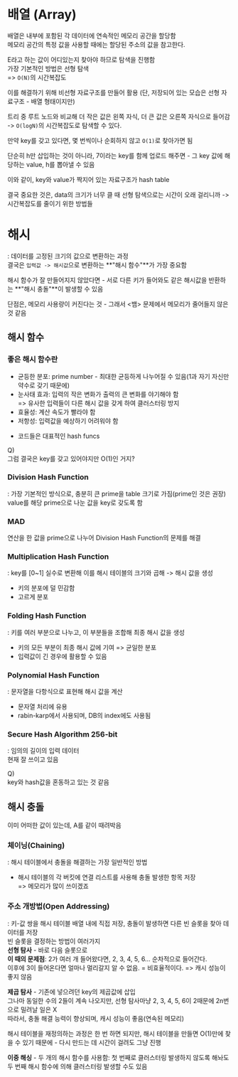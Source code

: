 # 배열 (Array)  

배열은 내부에 포함된 각 데이터에 연속적인 메모리 공간을 할당함  
메모리 공간의 특정 값을 사용할 때에는 할당된 주소의 값을 참고한다.  

E라고 하는 값이 어디있는지 찾아야 하므로 탐색을 진행함  
가장 기본적인 방법은 선형 탐색  
=> `O(N)`의 시간복잡도  

이를 해결하기 위해 비선형 자료구조를 만들어 활용 (단, 저장되어 있는 모습은 선형 자료구조 - 배열 형태이지만)  

트리 중 루트 노드와 비교해 더 작은 값은 왼쪽 자식, 더 큰 값은 오른쪽 자식으로 들어감  
-> `O(logN)`의 시간복잡도로 탐색할 수 있다.  

만약 key를 갖고 있다면, 몇 번씩이나 순회하지 않고 `O(1)`로 찾아가면 됨  

단순히 h만 삽입하는 것이 아니라, 7이라는 key를 함께 업로드 해주면 - 그 key 값에 해당하는 value, h를 뽑아낼 수 있음  

이와 같이, key와 value가 짝지어 있는 자료구조가 hash table  

결국 중요한 것은, data의 크기가 너무 클 때 선형 탐색으로는 시간이 오래 걸리니까 -> 시간복잡도를 줄이기 위한 방법들  

# 해시  
: 데이터를 고정된 크기의 값으로 변환하는 과정  
결국은 `입력값 -> 해시값`으로 변환하는 **"해시 함수"**가 가장 중요함  

해시 함수가 잘 만들어지지 않았다면 - 서로 다른 키가 들어와도 같은 해시값을 반환하는 **"해시 충돌"**이 발생할 수 있음  

단점은, 메모리 사용량이 커진다는 것 - 그래서 <뱀> 문제에서 메모리가 줄어들지 않은 것 같음  

## 해시 함수  
### 좋은 해시 함수란  
* 균등한 분포: prime number - 최대한 균등하게 나누어질 수 있음(1과 자기 자신만 약수로 갖기 때문에)  
* 눈사태 효과: 입력의 작은 변화가 출력의 큰 변화를 야기해야 함  
  => 유사한 입력들이 다른 해시 값을 갖게 하여 클러스터링 방지  
* 효율성: 계산 속도가 빨라야 함  
* 저항성: 입력값을 예상하기 어려워야 함  

- 코드들은 대표적인 hash funcs  

Q)  
그럼 결국은 key를 갖고 있어야지만 O(1)인 거지?  

### Division Hash Function  
: 가장 기본적인 방식으로, 충분히 큰 prime을 table 크기로 가짐(prime인 것은 권장)  
value를 해당 prime으로 나눈 값을 key로 갖도록 함  

### MAD  
연산을 한 값을 prime으로 나누어 Division Hash Function의 문제를 해결  

### Multiplication Hash Function  
: key를 [0~1] 실수로 변환해 이를 해시 테이블의 크기와 곱해 -> 해시 값을 생성  
* 키의 분포에 덜 민감함  
* 고르게 분포  

### Folding Hash Function  
: 키를 여러 부분으로 나누고, 이 부분들을 조합해 최종 해시 값을 생성  
* 키의 모든 부분이 최종 해시 값에 기여 => 균일한 분포  
* 입력값이 긴 경우에 활용할 수 있음  

### Polynomial Hash Function  
: 문자열을 다항식으로 표현해 해시 값을 계산  
* 문자열 처리에 유용  
* rabin-karp에서 사용되며, DB의 index에도 사용됨  

### Secure Hash Algorithm 256-bit  
: 임의의 길이의 입력 데이터  
현재 잘 쓰이고 있음  

Q)  
key와 hash값을 혼동하고 있는 것 같음  

## 해시 충돌  
이미 어떠한 값이 있는데, A를 같이 때려박음  
### 체이닝(Chaining)  
: 해시 테이블에서 충돌을 해결하는 가장 일반적인 방법  
* 해시 테이블의 각 버킷에 연결 리스트를 사용해 충돌 발생한 항목 저장  
=> 메모리가 많이 쓰이겠죠  

### 주소 개방법(Open Addressing)  
: 키-값 쌍을 해시 테이블 배열 내에 직접 저장, 충돌이 발생하면 다른 빈 슬롯을 찾아 데이터를 저장  
빈 슬롯을 결정하는 방법이 여러가지  
**선형 탐사** - 바로 다음 슬롯으로  
  **이 때의 문제점**: 2가 여러 개 들어왔다면, 2, 3, 4, 5, 6... 순차적으로 들어간다.  
    이후에 3이 들어온다면 얼마나 멀리갈지 알 수 없음. = 비효율적이다. => 캐시 성능이 좋지 않음   

**제곱 탐사** - 기존에 넣으려던 key의 제곱값에 삽입  
그나마 동일한 수의 2들이 계속 나오지만, 선형 탐사마냥 2, 3, 4, 5, 6이 2때문에 2n번으로 밀려날 일은 X  
따라서, 충돌 해결 능력이 향상되며, 캐시 성능이 좋음(연속된 메모리)  

해시 테이블을 재정의하는 과정은 한 번 하면 되지만, 해시 테이블을 만들면 O(1)만에 찾을 수 있기 때문에 - 다시 만드는 데 시간이 걸려도 그냥 진행  

**이중 해싱** - 두 개의 해시 함수를 사용함: 첫 번째로 클러스터링 발생하지 않도록 해놔도 두 번째 해시 함수에 의해 클러스터링 발생할 수도 있음  

